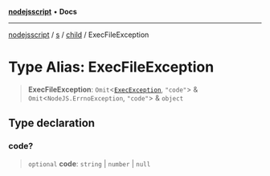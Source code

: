 [**nodejsscript**](../../../../../README.md) • **Docs**

***

[nodejsscript](../../../../../README.md) / [s](../../../README.md) / [child](../README.md) / ExecFileException

# Type Alias: ExecFileException

> **ExecFileException**: `Omit`\<[`ExecException`](../interfaces/ExecException.md), `"code"`\> & `Omit`\<`NodeJS.ErrnoException`, `"code"`\> & `object`

## Type declaration

### code?

> `optional` **code**: `string` \| `number` \| `null`
